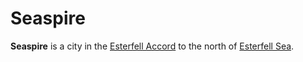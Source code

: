 # Seaspire

**Seaspire** is a city in the [Esterfell Accord](esterfell-accord.md) to the north of [Esterfell Sea](../../../ch-4-esterfell-gazetteer/lenya/esterfell-sea/esterfell-sea.md).
